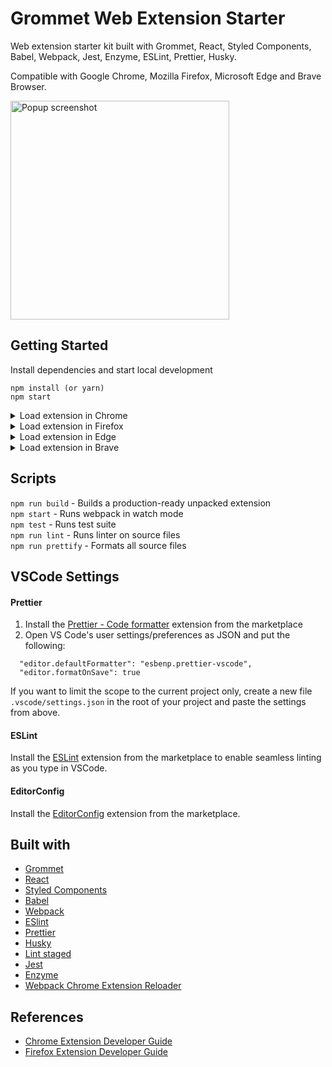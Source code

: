 # Grommet Web Extension Starter

Web extension starter kit built with Grommet, React, Styled Components, Babel, Webpack, Jest, Enzyme, ESLint, Prettier, Husky.

Compatible with Google Chrome, Mozilla Firefox, Microsoft Edge and Brave Browser.

<img width="350" alt="Popup screenshot" src="https://user-images.githubusercontent.com/482351/83855927-77916c80-a721-11ea-8f41-af3475477924.png">

## Getting Started

Install dependencies and start local development

```
npm install (or yarn)
npm start
```

<details>
  <summary>Load extension in Chrome</summary>

1. Visit `chrome://extensions` and enable _Developer mode_
2. Choose _Load unpacked_ and point to the `dist` directory in your new project

   </details>

<details>
  <summary>Load extension in Firefox</summary>

1. Go to _Add-ons_ from menu
2. In _Manage Your Extensions_, select _Debug Add-ons_ from the settings menu
3. Choose _Load Temporary Add-on..._ and point to the manifest file in the `dist` directory of your new project

</details>

<details>
  <summary>Load extension in Edge</summary>

1. Visit `edge://extensions` and enable _Developer mode_
2. Choose _Load unpacked_ and point to the `dist` directory in your new project

</details>

<details>
  <summary>Load extension in Brave</summary>

1. Visit `brave://extensions` and enable _Developer mode_
2. Choose _Load unpacked_ and point to the `dist` directory in your new project

</details>

## Scripts

`npm run build` - Builds a production-ready unpacked extension  
`npm start` - Runs webpack in watch mode  
`npm test` - Runs test suite  
`npm run lint` - Runs linter on source files  
`npm run prettify` - Formats all source files

## VSCode Settings

#### Prettier

1. Install the [Prettier - Code formatter](https://marketplace.visualstudio.com/items?itemName=esbenp.prettier-vscode) extension from the marketplace
2. Open VS Code's user settings/preferences as JSON and put the following:

```
  "editor.defaultFormatter": "esbenp.prettier-vscode",
  "editor.formatOnSave": true
```

If you want to limit the scope to the current project only, create a new file `.vscode/settings.json` in the root of your project and paste the settings from above.

#### ESLint

Install the [ESLint](https://marketplace.visualstudio.com/items?itemName=dbaeumer.vscode-eslint) extension from the marketplace to enable seamless linting as you type in VSCode.

#### EditorConfig

Install the [EditorConfig](https://marketplace.visualstudio.com/items?itemName=EditorConfig.EditorConfig) extension from the marketplace.

## Built with

- [Grommet](https://v2.grommet.io/)
- [React](https://reactjs.org/)
- [Styled Components](https://styled-components.com/)
- [Babel](https://babeljs.io/)
- [Webpack](https://webpack.js.org/)
- [ESlint](https://eslint.org/)
- [Prettier](https://prettier.io/)
- [Husky](https://github.com/typicode/husky)
- [Lint staged](https://github.com/okonet/lint-staged)
- [Jest](https://jestjs.io/)
- [Enzyme](https://enzymejs.github.io/enzyme/)
- [Webpack Chrome Extension Reloader](webpack-chrome-extension-reloader)

## References

- [Chrome Extension Developer Guide](https://developer.chrome.com/extensions/devguide)
- [Firefox Extension Developer Guide](https://developer.mozilla.org/en-US/docs/Mozilla/Add-ons/WebExtensions/Your_first_WebExtension)
